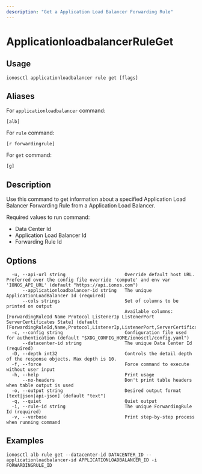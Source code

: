 ```yaml
---
description: "Get a Application Load Balancer Forwarding Rule"
---
```


# ApplicationloadbalancerRuleGet

## Usage

```text
ionosctl applicationloadbalancer rule get [flags]
```

## Aliases

For `applicationloadbalancer` command:

```text
[alb]
```

For `rule` command:

```text
[r forwardingrule]
```

For `get` command:

```text
[g]
```

## Description

Use this command to get information about a specified Application Load Balancer Forwarding Rule from a Application Load Balancer.

Required values to run command:

* Data Center Id
* Application Load Balancer Id
* Forwarding Rule Id

## Options

```text
  -u, --api-url string                      Override default host URL. Preferred over the config file override 'compute' and env var 'IONOS_API_URL' (default "https://api.ionos.com")
      --applicationloadbalancer-id string   The unique ApplicationLoadBalancer Id (required)
      --cols strings                        Set of columns to be printed on output 
                                            Available columns: [ForwardingRuleId Name Protocol ListenerIp ListenerPort ServerCertificates State] (default [ForwardingRuleId,Name,Protocol,ListenerIp,ListenerPort,ServerCertificates,State])
  -c, --config string                       Configuration file used for authentication (default "$XDG_CONFIG_HOME/ionosctl/config.yaml")
      --datacenter-id string                The unique Data Center Id (required)
  -D, --depth int32                         Controls the detail depth of the response objects. Max depth is 10.
  -f, --force                               Force command to execute without user input
  -h, --help                                Print usage
      --no-headers                          Don't print table headers when table output is used
  -o, --output string                       Desired output format [text|json|api-json] (default "text")
  -q, --quiet                               Quiet output
  -i, --rule-id string                      The unique ForwardingRule Id (required)
  -v, --verbose                             Print step-by-step process when running command
```

## Examples

```text
ionosctl alb rule get --datacenter-id DATACENTER_ID --applicationloadbalancer-id APPLICATIONLOADBALANCER_ID -i FORWARDINGRULE_ID
```

